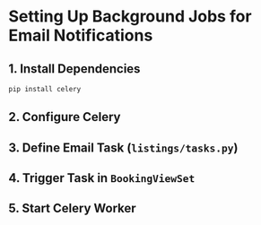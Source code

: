 # Setting Up Background Jobs for Email Notifications

## 1. Install Dependencies
```sh
pip install celery
```

## 2. Configure Celery


## 3. Define Email Task (`listings/tasks.py`)

## 4. Trigger Task in `BookingViewSet`


## 5. Start Celery Worker

